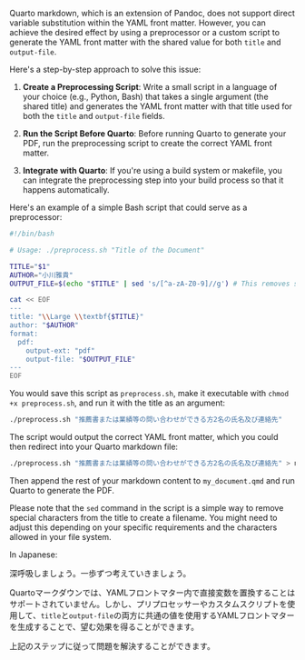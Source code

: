 Quarto markdown, which is an extension of Pandoc, does not support direct variable substitution within the YAML front matter. However, you can achieve the desired effect by using a preprocessor or a custom script to generate the YAML front matter with the shared value for both `title` and `output-file`.

Here's a step-by-step approach to solve this issue:

1. **Create a Preprocessing Script**: Write a small script in a language of your choice (e.g., Python, Bash) that takes a single argument (the shared title) and generates the YAML front matter with that title used for both the `title` and `output-file` fields.

2. **Run the Script Before Quarto**: Before running Quarto to generate your PDF, run the preprocessing script to create the correct YAML front matter.

3. **Integrate with Quarto**: If you're using a build system or makefile, you can integrate the preprocessing step into your build process so that it happens automatically.

Here's an example of a simple Bash script that could serve as a preprocessor:

```bash
#!/bin/bash

# Usage: ./preprocess.sh "Title of the Document"

TITLE="$1"
AUTHOR="小川雅貴"
OUTPUT_FILE=$(echo "$TITLE" | sed 's/[^a-zA-Z0-9]//g') # This removes special characters

cat << EOF
---
title: "\\Large \\textbf{$TITLE}"
author: "$AUTHOR"
format:
  pdf:
    output-ext: "pdf"
    output-file: "$OUTPUT_FILE"
---
EOF
```

You would save this script as `preprocess.sh`, make it executable with `chmod +x preprocess.sh`, and run it with the title as an argument:

```bash
./preprocess.sh "推薦書または業績等の問い合わせができる方2名の氏名及び連絡先"
```

The script would output the correct YAML front matter, which you could then redirect into your Quarto markdown file:

```bash
./preprocess.sh "推薦書または業績等の問い合わせができる方2名の氏名及び連絡先" > my_document.qmd
```

Then append the rest of your markdown content to `my_document.qmd` and run Quarto to generate the PDF.

Please note that the `sed` command in the script is a simple way to remove special characters from the title to create a filename. You might need to adjust this depending on your specific requirements and the characters allowed in your file system.

In Japanese:

深呼吸しましょう。一歩ずつ考えていきましょう。

Quartoマークダウンでは、YAMLフロントマター内で直接変数を置換することはサポートされていません。しかし、プリプロセッサーやカスタムスクリプトを使用して、`title`と`output-file`の両方に共通の値を使用するYAMLフロントマターを生成することで、望む効果を得ることができます。

上記のステップに従って問題を解決することができます。